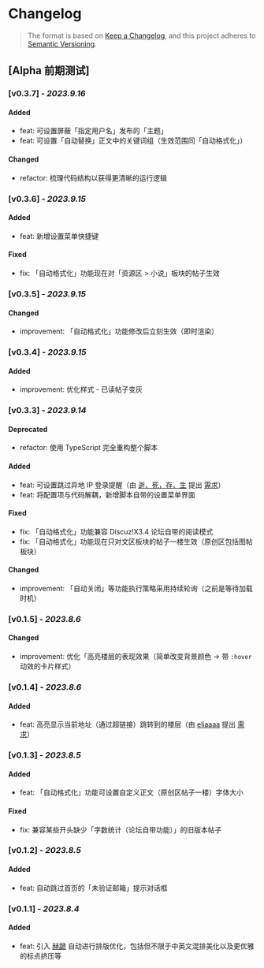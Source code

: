 # Changelog

> The format is based on [Keep a Changelog](https://keepachangelog.com/en/1.0.0/),
> and this project adheres to [Semantic Versioning](https://semver.org/spec/v2.0.0.html).

## [Alpha 前期测试]

### [**v0.3.7**] - _2023.9.16_

#### Added

- feat: 可设置屏蔽「指定用户名」发布的「主题」
- feat: 可设置「自动替换」正文中的关键词组（生效范围同「自动格式化」）

#### Changed

- refactor: 梳理代码结构以获得更清晰的运行逻辑

### [**v0.3.6**] - _2023.9.15_

#### Added

- feat: 新增设置菜单快捷键

#### Fixed

- fix: 「自动格式化」功能现在对「资源区 > 小说」板块的帖子生效

### [**v0.3.5**] - _2023.9.15_

#### Changed

- improvement: 「自动格式化」功能修改后立刻生效（即时渲染）

### [**v0.3.4**] - _2023.9.15_

#### Added

- improvement: 优化样式 - 已读帖子变灰

### [**v0.3.3**] - _2023.9.14_

#### Deprecated

- refactor: 使用 TypeScript 完全重构整个脚本

#### Added

- feat: 可设置跳过异地 IP 登录提醒（由 [逝、死，存、生](https://mcseas.club/home.php?mod=space&uid=1019) 提出 [需求](https://mcseas.club/forum.php?mod=redirect&goto=findpost&ptid=50579&pid=1479122)）
- feat: 将配置项与代码解耦，新增脚本自带的设置菜单界面

#### Fixed

- fix: 「自动格式化」功能兼容 Discuz!X3.4 论坛自带的阅读模式
- fix: 「自动格式化」功能现在只对文区板块的帖子一楼生效（原创区包括图帖板块）

#### Changed

- improvement: 「自动关闭」等功能执行策略采用持续轮询（之前是等待加载时机）

### [**v0.1.5**] - _2023.8.6_

#### Changed

- improvement: 优化「高亮楼层的表现效果（简单改变背景颜色 → 带 `:hover` 动效的卡片样式）

### [**v0.1.4**] - _2023.8.6_

#### Added

- feat: 高亮显示当前地址（通过超链接）跳转到的楼层（由 [eliaaaa](https://mcseas.club/home.php?mod=space&uid=20101) 提出 [需求](https://mcseas.club/forum.php?mod=redirect&goto=findpost&ptid=50579&pid=1466392)）

### [**v0.1.3**] - _2023.8.5_

#### Added

- feat: 「自动格式化」功能可设置自定义正文（原创区帖子一楼）字体大小

#### Fixed

- fix: 兼容某些开头缺少「字数统计（论坛自带功能）」的旧版本帖子

### [**v0.1.2**] - _2023.8.5_

#### Added

- feat: 自动跳过首页的「未验证邮箱」提示对话框

### [**v0.1.1**] - _2023.8.4_

#### Added

- feat: 引入 [赫蹏](https://github.com/sivan/heti) 自动进行排版优化，包括但不限于中英文混排美化以及更优雅的标点挤压等
